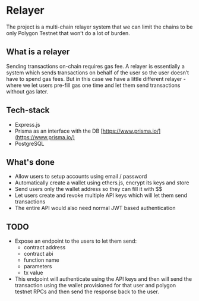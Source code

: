 # Relayer

The project is a multi-chain relayer system that we can limit the chains to be only Polygon Testnet that won’t do a lot of burden. 

## What is a relayer

Sending transactions on-chain requires gas fee. A relayer is essentially a system which sends transactions on behalf of the user so the user doesn’t have to spend gas fees. But in this case we have a little different relayer - where we let users pre-fill gas one time and let them send transactions without gas later. 

## Tech-stack

- Express.js
- Prisma as an interface with the DB [https://www.prisma.io/](https://www.prisma.io/)
- PostgreSQL

## What's done

- Allow users to setup accounts using email / password
- Automatically create a wallet using ethers.js, encrypt its keys and store
- Send users only the wallet address so they can fill it with $$
- Let users create and revoke multiple API keys which will let them send transactions
- The entire API would also need normal JWT based authentication

## TODO
- Expose an endpoint to the users to let them send:
    - contract address
    - contract abi
    - function name
    - parameters
    - tx value
- This endpoint will authenticate using the API keys and then will send the transaction using the wallet provisioned for that user and polygon testnet RPCs and then send the response back to the user.
